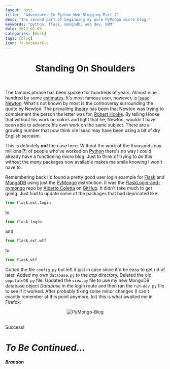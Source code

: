 ```yaml
---
layout: post
title:  "Adventures In Python Web Blogging Part 2"
desc: "The second part of beginning my pure PyMongo micro blog."
keywords: "python, flask, mongodb, web dev, ORM"
date: 2017-02-05
categories: [Work]
tags: [blog]
icon: fa-bookmark-o
---
```


<h1 style="text-align: center;">Standing On Shoulders</h1>
<br>

The famous phrase has been spoken for hundreds of years. Almost nine hundred by 
some [estimates](https://en.wikipedia.org/wiki/Standing_on_the_shoulders_of_giants). 
It's most famous user, however, is [Isaac Newton](https://en.wikipedia.org/wiki/Isaac_Newton). What's not known by
most is the controversy surrounding the quote by Newton. The prevailing [theory](https://www.brainpickings.org/2016/02/16/newton-standing-on-the-shoulders-of-giants/) has
been that Newton was trying to complement the person the letter was for, [Robert Hooke](https://en.wikipedia.org/wiki/Robert_Hooke).
By telling Hooke that without his work on colors and light that he, Newton, wouldn't 
have been able to advance his own work on the same subject. There are a growing 
number that now think ole Isaac may have been using a bit of dry English sarcasm.

This is definitely **_not_** the case here. Without the work of the thousands nay 
millions(**?**) of people who've worked on [Python](https://www.python.org/) there's no way I could already have 
a functioning micro blog. Just to think of trying to do this without the *_many_* 
packages now available makes me smile knowing I won't have to. 

Remembering back I'd found a pretty good user login example for [Flask](http://flask.pocoo.org/) and [MongoDB](https://www.mongodb.com/)
using just the [PyMongo](https://api.mongodb.com/python/current/) distribution. It was the [FlaskLogin-and-pymongo](https://github.com/boh717/FlaskLogin-and-pymongo) repo by [Alberto 
Coletta](https://github.com/boh717) on [GitHub](https://github.com/). It didn't take much to get going. Just had to update some of the 
packages that had depricated like:

```python
from flask.ext.login 
```
to

```python
from flask_login
```

and

```python
from flask.ext.wtf
```

to

```python
from flask_wtf
```

Gutted the file `config.py` but left it just in case since it'd be easy to get rid of later.
Added my own `database.py` to the *app* directory. Deleted the old `populateDB.py` file.
Updated the `view.py` file to use my new MongoDB database object *Database* in the login route and then 
ran the `run-dev.py` file to see if it worked. After probably fixing some minor changes (I can't 
exactly remember at this point anymore, lol) this is what awaited me in Firefox:

<div style="text-align: center;">
<img align="center" src="https://ideletemyself.github.io/static/assets/img/blog/blog images/pymongo-ss1.png" alt="PyMongo-Blog"></div>
<br>

Success!


# *To Be Continued...*

**_Brandon_**
